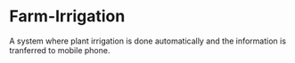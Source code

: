 # Farm-Irrigation
A system where plant irrigation is done automatically and the information is tranferred to mobile phone.
